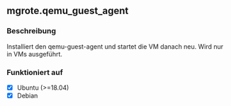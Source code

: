 ## mgrote.qemu_guest_agent

### Beschreibung
Installiert den qemu-guest-agent und startet die VM danach neu.
Wird nur in VMs ausgeführt.

### Funktioniert auf
- [x] Ubuntu (>=18.04)
- [x] Debian
